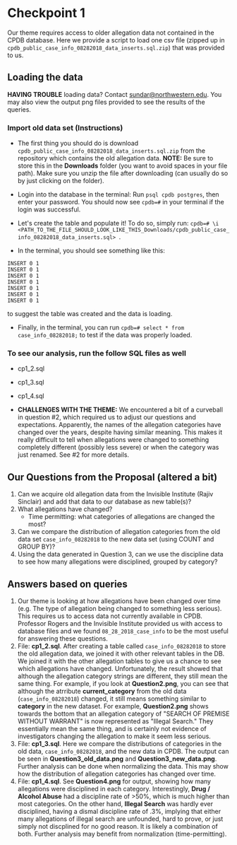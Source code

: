 # Checkpoint 1
Our theme requires access to older allegation data not contained in the CPDB database. Here we provide a script to load one csv file (zipped up in `cpdb_public_case_info_08282018_data_inserts.sql.zip`) that was provided to us.

## Loading the data
**HAVING TROUBLE** loading data? Contact sundar@northwestern.edu. You may also view the output png files provided to see the results of the queries.

### Import old data set (Instructions)
* The first thing you should do is download `cpdb_public_case_info_08282018_data_inserts.sql.zip` from the repository which contains the old allegation data. **NOTE:** Be sure to store this in the **Downloads** folder (you want to avoid spaces in your file path). Make sure you unzip the file after downloading (can usually do so by just clicking on the folder).

* Login into the database in the terminal:
Run `psql cpdb postgres`, then enter your password. You should now see `cpdb=#` in your terminal if the login was successful.

* Let's create the table and populate it! To do so, simply run: 
`cpdb=# \i <PATH_TO_THE_FILE_SHOULD_LOOK_LIKE_THIS_Downloads/cpdb_public_case_info_08282018_data_inserts.sql> `.

* In the terminal, you should see something like this:
```
INSERT 0 1
INSERT 0 1
INSERT 0 1
INSERT 0 1
INSERT 0 1
INSERT 0 1
INSERT 0 1
```
to suggest the table was created and the data is loading.

* Finally, in the terminal, you can run `cpdb=# select * from case_info_08282018;` to test if the data was properly loaded.


### To see our analysis, run the follow SQL files as well
* cp1_2.sql
* cp1_3.sql
* cp1_4.sql

* **CHALLENGES WITH THE THEME:** We encountered a bit of a curveball in question #2, which required us to adjust our questions and expectations. Apparently, the names of the allegation categories have changed over the years, despite having similar meaning. This makes it really difficult to tell when allegations were changed to something completely different (possibly less severe) or when the category was just renamed. See #2 for more details.

## Our Questions from the Proposal (altered a bit)
1. Can we acquire old allegation data from the Invisible Institute (Rajiv Sinclair) and add that data to our database as new table(s)?
2. What allegations have changed?
	* Time permitting: what categories of allegations are changed the most?
3. Can we compare the distribution of allegation categories from the old data set `case_info_08282018` to the new data set (using COUNT and GROUP BY)?
4. Using the data generated in Question 3, can we use the discipline data to see how many allegations were disciplined, grouped by category?

## Answers based on queries
1. Our theme is looking at how allegations have been changed over time (e.g. The type of allegation being changed to something less serious). This requires us to access data not currently available in CPDB. Professor Rogers and the Invisible Institute provided us with access to database files and we found `08_28_2018_case_info` to be the most useful for answering these questions.
2. File: **cp1_2.sql**. After creating a table called `case_info_08282018` to store the old allegation data, we joined it with other relevant tables in the DB. We joined it with the other allegation tables to give us a chance to see which allegations have changed. Unfortunately, the result showed that although the allegation category strings are different, they still mean the same thing. For example, if you look at **Question2.png**, you can see that although the atrribute **current_category** from the old data (`case_info_08282018`) changed, it still means something similar to **category** in the new dataset. For example, **Question2.png** shows towards the bottom that an allegation category of "SEARCH OF PREMISE WITHOUT WARRANT" is now represented as "Illegal Search." They essentially mean the same thing, and is certainly not evidence of investigators changing the allegation to make it seem less serious.
3. File: **cp1_3.sql**. Here we compare the distributions of categories in the old data, `case_info_08282018`, and the new data in CPDB. The output can be seen in **Question3_old_data.png** and **Question3_new_data.png**. Further analysis can be done when normalizing the data. This may show how the distribution of allegation categories has changed over time.
4. File: **cp1_4.sql**. See **Question4.png** for output, showing how many allegations were disciplined in each category. Interestingly, **Drug / Alcohol Abuse** had a discipline rate of >50%, which is much higher than most categories. On the other hand, **Illegal Search** was hardly ever disciplined, having a dismal discipline rate of .3%, implying that either many allegations of illegal search are unfounded, hard to prove, or just simply not discplined for no good reason. It is likely a combination of both. Further analysis may benefit from normalization (time-permitting). 
